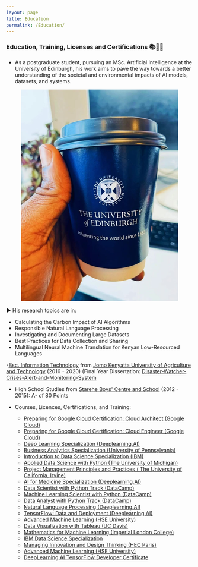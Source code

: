 ```yaml
---
layout: page
title: Education
permalink: /Education/
---
```


### Education, Training, Licenses and Certifications 📚🧑‍🎓

- As a postgraduate student, pursuing an MSc. Artificial Intelligence at the University of Edinburgh, his work aims to pave the way towards a better understanding of the societal and environmental impacts of AI models, datasets, and systems. 

<center>
  <figure>
    <img src="https://raw.githubusercontent.com/kennedykwangari/kennedykwangari.github.io/master/images/school.jpg">
      </figure>
</center>

▶️ His research topics are in:
-  Calculating the Carbon Impact of AI Algorithms
-  Responsible Natural Language Processing
-  Investigating and Documenting Large Datasets
-  Best Practices for Data Collection and Sharing
-  Multilingual Neural Machine Translation for Kenyan Low-Resourced Languages

-[Bsc. Information Technology](http://www.jkuat.ac.ke/departments/it/) from [Jomo Kenyatta University of Agriculture and Technology](http://www.jkuat.ac.ke/jkuat-students-top-the-2019-oracle-student-hackathon/) (2016 - 2020) (Final Year Dissertation: [Disaster-Watcher-Crises-Alert-and-Monitoring-System
](https://github.com/kennedykwangari/Disaster-Watcher-Crises-Alert-and-Monitoring-System)

-   High School Studies from [Starehe Boys' Centre and School](http://www.stareheboyscentre.ac.ke/sbc/) (2012 - 2015): A- of 80 Points


-   Courses, Licences, Certifications, and Training:

    -   [Preparing for Google Cloud Certification: Cloud Architect (Google Cloud)](https://www.coursera.org/account/accomplishments/professional-cert/BT23DGMFGX38)
    -   [Preparing for Google Cloud Certification: Cloud Engineer (Google Cloud)](https://www.coursera.org/account/accomplishments/professional-cert/GX6HEWAMDFXD)
    -   [Deep Learning Specialization (Deeplearning.AI)](https://www.coursera.org/account/accomplishments/specialization/MEJD56W7LY3H)
    -   [Business Analytics Specialization (University of Pennsylvania)](https://www.coursera.org/account/accomplishments/specialization/JS6T3FSGGK5W)
    -   [Introduction to Data Science Specialization (IBM)](https://www.coursera.org/account/accomplishments/specialization/HDQ4ZVMYYYRZ)
    -   [Applied Data Science with Python (The University of Michigan)](https://www.coursera.org/account/accomplishments/specialization/88SRFZVAXHYW)
    -   [Project Management Principles and Practices ( The University of California, Irvine)](https://www.coursera.org/account/accomplishments/specialization/C5Z47LREAX9T)
    -   [AI for Medicine Specialization (Deeplearning.AI) ](https://www.coursera.org/account/accomplishments/specialization/BPGLNFMNP49H)
    -   [Data Scientist with Python Track (DataCamp)](https://www.datacamp.com/statement-of-accomplishment/track/cbf12c8a5894bbf0523a7ab4df72f0ae63275196)
    -   [Machine Learning Scientist with Python (DataCamp)](https://www.datacamp.com/statement-of-accomplishment/track/cbea012a54c87b987dd613a655f0c88cd3e7b3d2)
    -   [Data Analyst with Python Track (DataCamp)](https://www.datacamp.com/statement-of-accomplishment/track/27652c5f98806e368c88aefd588cdea0d95a851b)
    -   [Natural Language Processing (Deeplearning.AI)](https://www.coursera.org/account/accomplishments/specialization/EJ6DG2BJ82QV)
    -   [TensorFlow: Data and Deployment (Deeplearning.AI)](https://www.coursera.org/account/accomplishments/specialization/QT8VS3453TP8)
    -   [Advanced Machine Learning (HSE University)](https://www.coursera.org/account/accomplishments/specialization/AL83HDBBYFJ3)
    -   [Data Visualization with Tableau (UC Davis)](https://www.coursera.org/account/accomplishments/specialization/certificate/C78QZMVRTQ5Z)
    -   [Mathematics for Machine Learning (Imperial London College)](https://www.coursera.org/account/accomplishments/specialization/LH7TWSTTB85F)
    -   [IBM Data Science Specialization](https://www.coursera.org/account/accomplishments/specialization/RG4MURFM7DJ6)
    -   [Managing Innovation and Design Thinking (HEC Paris)](https://www.coursera.org/account/accomplishments/specialization/XCNMJRW5CJA2)
    -   [Advanced Machine Learning (HSE University)](https://www.coursera.org/account/accomplishments/specialization/AL83HDBBYFJ3)
    -   [DeepLearning.AI TensorFlow Developer Certificate](https://www.coursera.org/account/accomplishments/specialization/VAVQNGJ9PGD8)
   
    
